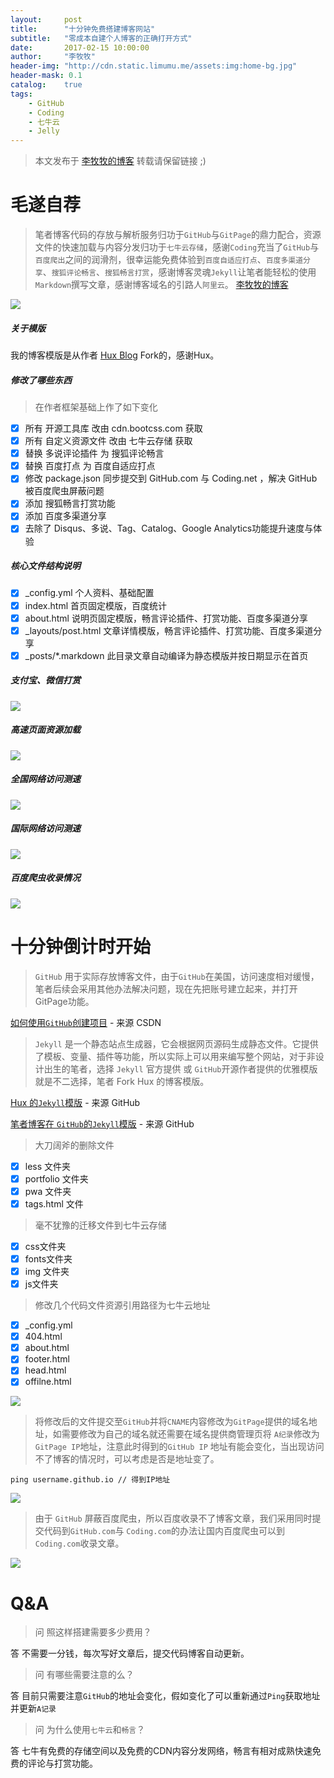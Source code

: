 ```yaml
---
layout:     post
title:      "十分钟免费搭建博客网站"
subtitle:   "零成本自建个人博客的正确打开方式"
date:       2017-02-15 10:00:00
author:     "李牧牧"
header-img: "http://cdn.static.limumu.me/assets:img:home-bg.jpg"
header-mask: 0.1
catalog:    true
tags:
    - GitHub
    - Coding
    - 七牛云
    - Jelly
---
```


> 本文发布于 [李牧牧的博客](http://limumu.me) 转载请保留链接 ;)



# 毛遂自荐

> 笔者博客代码的存放与解析服务归功于`GitHub`与`GitPage`的鼎力配合，资源文件的快速加载与内容分发归功于`七牛云存储`，感谢`Coding`充当了`GitHub`与`百度爬出`之间的润滑剂，很幸运能免费体验到`百度自适应打点`、`百度多渠道分享`、`搜狐评论畅言`、`搜狐畅言打赏`，感谢博客灵魂`Jekyll`让笔者能轻松的使用`Markdown`撰写文章，感谢博客域名的引路人`阿里云`。 [李牧牧的博客](http://limumu.me) 

![](http://cdn.static.limumu.me/assets:post:img:2017061301.png)

##### 关于模版

我的博客模版是从作者 [Hux Blog](https://github.com/Huxpro/huxpro.github.io) Fork的，感谢Hux。

##### 修改了哪些东西

> 在作者框架基础上作了如下变化

- [x] 所有 开源工具库 改由 cdn.bootcss.com 获取
- [x] 所有 自定义资源文件 改由 七牛云存储 获取
- [x] 替换 多说评论插件 为 搜狐评论畅言
- [x] 替换 百度打点 为 百度自适应打点
- [x] 修改 package.json 同步提交到 GitHub.com 与 Coding.net ，解决 GitHub 被百度爬虫屏蔽问题
- [x] 添加 搜狐畅言打赏功能
- [x] 添加 百度多渠道分享
- [x] 去除了 Disqus、多说、Tag、Catalog、Google Analytics功能提升速度与体验

#####  核心文件结构说明

- [x] _config.yml 个人资料、基础配置
- [x] index.html 首页固定模版，百度统计
- [x] about.html 说明页固定模版，畅言评论插件、打赏功能、百度多渠道分享
- [x] _layouts/post.html 文章详情模版，畅言评论插件、打赏功能、百度多渠道分享
- [x] _posts/*.markdown 此目录文章自动编译为静态模版并按日期显示在首页

#####  支付宝、微信打赏

![](http://cdn.static.limumu.me/assets:post:img:2017061302.png)


#####  高速页面资源加载

![](http://cdn.static.limumu.me/assets:post:img:2017061303.png)


#####  全国网络访问测速

![](http://cdn.static.limumu.me/assets:post:img:2017061304.png)

#####  国际网络访问测速

![](http://cdn.static.limumu.me/assets:post:img:2017061305.png)


#####  百度爬虫收录情况

![](http://cdn.static.limumu.me/assets:post:img:2017061306.png)


# 十分钟倒计时开始

> `GitHub` 用于实际存放博客文件，由于`GitHub`在美国，访问速度相对缓慢，笔者后续会采用其他办法解决问题，现在先把账号建立起来，并打开GitPage功能。

[如何使用`GitHub`创建项目](http://blog.csdn.net/tao_627/article/details/51407391 "如何使用`GitHub`创建项目")  - 来源 CSDN

> `Jekyll` 是一个静态站点生成器，它会根据网页源码生成静态文件。它提供了模板、变量、插件等功能，所以实际上可以用来编写整个网站，对于非设计出生的笔者，选择 `Jekyll` 官方提供 或 `GitHub`开源作者提供的优雅模版就是不二选择，笔者 Fork Hux 的博客模版。

[Hux 的`Jekyll`模版](https://github.com/Huxpro/huxpro.github.io "Hux 的`Jekyll`模版")  - 来源 GitHub

[笔者博客在 `GitHub`的`Jekyll`模版](https://github.com/m18507308080/limumu.github.io "笔者博客在 `GitHub`的`Jekyll`模版")  - 来源 GitHub

> 大刀阔斧的删除文件

- [x] less 文件夹
- [x] portfolio 文件夹 
- [x] pwa 文件夹
- [x] tags.html 文件

> 毫不犹豫的迁移文件到七牛云存储

- [x] css文件夹
- [x] fonts文件夹
- [x] img 文件夹
- [x] js文件夹

> 修改几个代码文件资源引用路径为七牛云地址

- [x] _config.yml
- [x] 404.html
- [x] about.html
- [x] footer.html
- [x] head.html
- [x] offilne.html

![](http://cdn.static.limumu.me/assets:post:img:2017061307.png)

> 将修改后的文件提交至`GitHub`并将`CNAME`内容修改为`GitPage`提供的域名地址，如需要修改为自己的域名就还需要在域名提供商管理页将 `A纪录`修改为 `GitPage IP`地址，注意此时得到的`GitHub IP` 地址有能会变化，当出现访问不了博客的情况时，可以考虑是否是地址变了。

```
ping username.github.io // 得到IP地址
```

![](http://cdn.static.limumu.me/assets:post:img:2017061309.png)

> 由于 `GitHub`  屏蔽百度爬虫，所以百度收录不了博客文章，我们采用同时提交代码到`GitHub.com`与  `Coding.com`的办法让国内百度爬虫可以到`Coding.com`收录文章。

![](http://cdn.static.limumu.me/assets:post:img:2017061308.png)


# Q&A

> 问 照这样搭建需要多少费用？

答 不需要一分钱，每次写好文章后，提交代码博客自动更新。

> 问 有哪些需要注意的么？

答 目前只需要注意`GitHub`的地址会变化，假如变化了可以重新通过`Ping`获取地址并更新`A记录`

> 问 为什么使用`七牛云`和`畅言`？

答 七牛有免费的存储空间以及免费的CDN内容分发网络，畅言有相对成熟快速免费的评论与打赏功能。